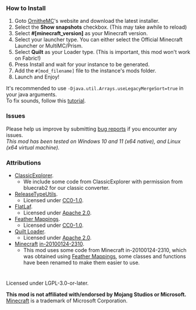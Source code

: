 ### How to Install
1. Goto [OrnitheMC](https://ornithemc.net/)'s website and download the latest installer.
2. Select the **Show snapshots** checkbox. (This may take awhile to reload)
3. Select **#[minecraft_version]** as your Minecraft version.
4. Select your launcher type. You can either select the Official Minecraft Launcher or MultiMC/Prism.
5. Select **Quilt** as your Loader type. (This is important, this mod won't work on Fabric!)
6. Press Install and wait for your instance to be generated.
7. Add the `#[mod_filename]` file to the instance's mods folder.
8. Launch and Enjoy!

It's recommended to use `-Djava.util.Arrays.useLegacyMergeSort=true` in your java arguments.  
To fix sounds, follow this [tutorial](https://mclegoman.com/Tutorials/Indev_Sound_Fix).

### Issues
Please help us improve by submitting [bug reports](https://github.com/MCLegoMan/mclm_save/issues) if you encounter any issues.  
_This mod has been tested on Windows 10 and 11 (x64 native), and Linux (x64 virtual machine)._

### Attributions
- [ClassicExplorer](https://github.com/bluecrab2/ClassicExplorer).
  - We include some code from ClassicExplorer with permission from bluecrab2 for our classic converter.
- [ReleaseTypeUtils](https://github.com/mclegoMan/releasetypeutils).
  - Licensed under [CC0-1.0](https://creativecommons.org/publicdomain/zero/1.0/legalcode.txt).
- [FlatLaf](https://github.com/JFormDesigner/FlatLaf/).
  - Licensed under [Apache 2.0](https://github.com/JFormDesigner/FlatLaf/blob/main/LICENSE).
- [Feather Mappings](https://github.com/OrnitheMC/feather-mappings).
  - Licensed under [CC0-1.0](https://github.com/OrnitheMC/feather-mappings/blob/main/LICENSE).
- [Quilt Loader](https://quiltmc.org/).
  - Licensed under [Apache 2.0](https://github.com/QuiltMC/quilt-loader/blob/develop/LICENSE).
- [Minecraft](https://www.minecraft.net/) [in-20100124-2310](https://minecraft.wiki/w/Java_Edition_Indev_0.31_20100124-2).
  - This mod uses some code from Minecraft in-20100124-2310, which was obtained using [Feather Mappings](https://github.com/OrnitheMC/feather-mappings), some classes and functions have been renamed to make them easier to use.

#  
Licensed under LGPL-3.0-or-later.

**This mod is not affiliated with/endorsed by Mojang Studios or Microsoft.**  
[Minecraft](https://minecraft.net/) is a trademark of Microsoft Corporation.  